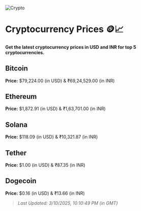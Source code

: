 
![Crypto](https://www.techguide.com.au/wp-content/uploads/2020/11/crypto3.jpeg)

# Cryptocurrency Prices 🪙📈

#### Get the latest cryptocurrency prices in USD and INR for top 5 cryptocurrencies.

## Bitcoin

**Price:** $79,224.00 (in USD) & ₹69,24,529.00 (in INR)

## Ethereum

**Price:** $1,872.91 (in USD) & ₹1,63,701.00 (in INR)

## Solana

**Price:** $118.09 (in USD) & ₹10,321.87 (in INR)

## Tether

**Price:** $1.00 (in USD) & ₹87.35 (in INR)

## Dogecoin

**Price:** $0.16 (in USD) & ₹13.66 (in INR)

> _Last Updated: 3/10/2025, 10:10:49 PM (in GMT)_
